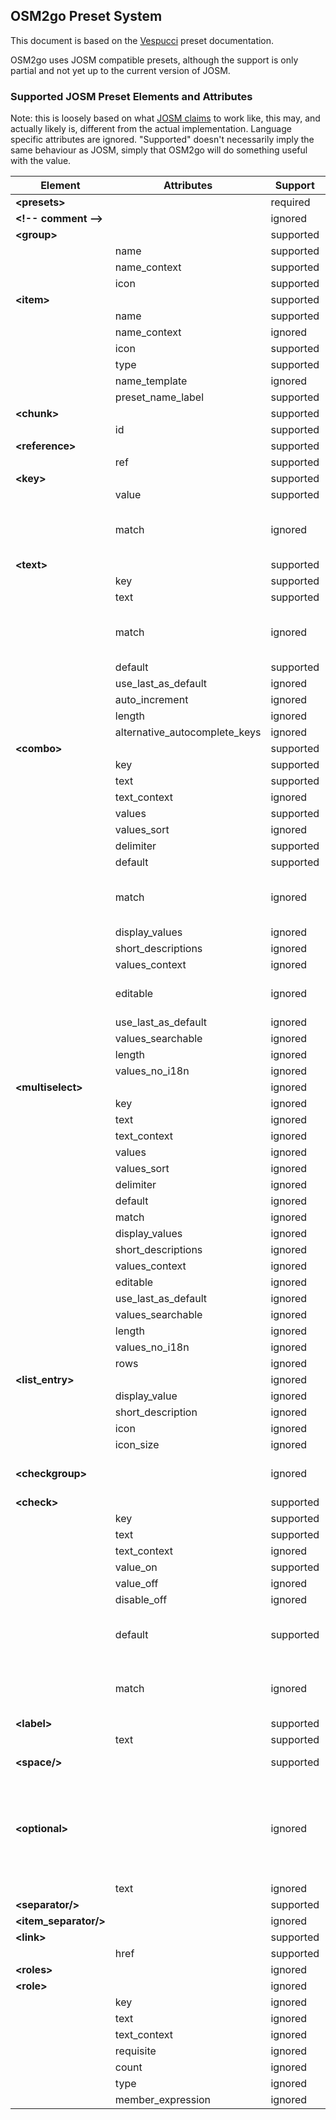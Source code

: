 ## OSM2go Preset System

This document is based on the [Vespucci](https://github.com/MarcusWolschon/osmeditor4android) preset documentation.

OSM2go uses JOSM compatible presets, although the support is only partial and not yet up to the current version of JOSM.

### Supported JOSM Preset Elements and Attributes

Note: this is loosely based on what [JOSM claims](https://josm.openstreetmap.de/wiki/TaggingPresets) to work like, this may, and actually likely is, different from the actual implementation. Language specific attributes are ignored. "Supported" doesn't necessarily imply the same behaviour as JOSM, simply that OSM2go will do something useful with the value.


Element            | Attributes                     | Support   | Notes
-------------------|-------------------------------|-----------|----------------------------------------------------------------
__&lt;presets&gt;__          |                               | required   |
__&lt;!-- comment --&gt;__   |                               | ignored   |
__&lt;group&gt;__            |                               | supported |
                   | name                          | supported | required
                   | name_context                  | supported | ignored
                   | icon                          | supported | supported
__&lt;item&gt;__             |                               | supported |
                   | name                          | supported | required
                   | name_context                  | ignored   |
                   | icon                          | supported |
                   | type                          | supported |
                   | name_template                 | ignored   |
                   | preset_name_label             | supported |
__&lt;chunk&gt;__            |                               | supported | 
                   | id                            | supported | required
__&lt;reference&gt;__        |                               | supported |
                   | ref                           | supported | required
__&lt;key&gt;__              |                               | supported |
                   | value                         | supported | required
                   | match                         | ignored   | matches always work like "keyvalue"
__&lt;text&gt;__             |                               | supported |
                   | key                           | supported | required
                   | text                          | supported |
                   | match                         | ignored   | matches always work like "keyvalue"
                   | default                       | supported | 
                   | use_last_as_default           | ignored   | 
                   | auto_increment                | ignored   |
                   | length                        | ignored   |
                   | alternative_autocomplete_keys | ignored   |
__&lt;combo&gt;__            |                               | supported |
                   | key                           | supported | required
                   | text                          | supported |
                   | text_context                  | ignored   |
                   | values                        | supported |
                   | values_sort                   | ignored   |
                   | delimiter                     | supported |
                   | default                       | supported |
                   | match                         | ignored   | matches always work like "keyvalue"
                   | display_values                | ignored   |
                   | short_descriptions            | ignored   |
                   | values_context                | ignored   |
                   | editable                      | ignored   | always treated as "false"
                   | use_last_as_default           | ignored   |
                   | values_searchable             | ignored   |
                   | length                        | ignored   |
                   | values_no_i18n                | ignored   |
__&lt;multiselect&gt;__      |                               | ignored |
                   | key                           | ignored   |
                   | text                          | ignored   |
                   | text_context                  | ignored   |
                   | values                        | ignored   |
                   | values_sort                   | ignored   |
                   | delimiter                     | ignored   |
                   | default                       | ignored   |
                   | match                         | ignored   |
                   | display_values                | ignored   |
                   | short_descriptions            | ignored   |
                   | values_context                | ignored   |
                   | editable                      | ignored   |
                   | use_last_as_default           | ignored   |
                   | values_searchable             | ignored   |
                   | length                        | ignored   |
                   | values_no_i18n                | ignored   |
                   | rows                          | ignored   |
__&lt;list_entry&gt;__       |                               | ignored |   
                   | display_value                 | ignored   |
                   | short_description             | ignored   |
                   | icon                          | ignored   |
                   | icon_size                     | ignored   |
__&lt;checkgroup&gt;__       |                               | ignored   | but not the included <check> elements
__&lt;check&gt;__            |                               | supported |
                   | key                           | supported | required
                   | text                          | supported |
                   | text_context                  | ignored   |
                   | value_on                      | supported |
                   | value_off                     | ignored   | 
                   | disable_off                   | ignored   |
                   | default                       | supported | only checked for "on" or not
                   | match                         | ignored   | matches always work like "keyvalue"
__&lt;label&gt;__            |                               | supported |
                   | text                          | supported | required
__&lt;space/&gt;__          |                               | supported | ignored on Hildon
__&lt;optional&gt;__         |                               | ignored | the contained items are parsed as if they were on the same level
                   | text                          | ignored   |
__&lt;separator/&gt;__       |                               | supported |
__&lt;item_separator/&gt;__  |                               | ignored   |
__&lt;link&gt;__             |                               | supported |
                   | href                          | supported |
__&lt;roles&gt;__            |                               | ignored   |
__&lt;role&gt;__             |                               | ignored  |
                   | key                           | ignored   | required
                   | text                          | ignored   |
                   | text_context                  | ignored   | 
                   | requisite                     | ignored   |
                   | count                         | ignored   |
                   | type                          | ignored   |
                   | member_expression             | ignored   | 
